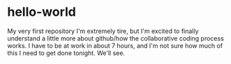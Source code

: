 # hello-world
My very first repository
I'm extremely tire, but I'm excited to finally understand a little more about github/how the collaborative coding process works. I have to be at work in about 7 hours, and I'm not sure how much of this I need to get done tonight. We'll see. 
